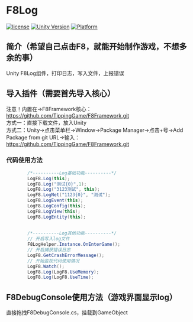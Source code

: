 # F8Log

[![license](http://img.shields.io/badge/license-MIT-green.svg)](https://opensource.org/licenses/MIT) 
[![Unity Version](https://img.shields.io/badge/unity-2021.3.15f1-blue)](https://unity.com) 
[![Platform](https://img.shields.io/badge/platform-Win%20%7C%20Android%20%7C%20iOS%20%7C%20Mac%20%7C%20Linux-orange)]() 

## 简介（希望自己点击F8，就能开始制作游戏，不想多余的事）
Unity F8Log组件，打印日志，写入文件，上报错误

## 导入插件（需要首先导入核心）
注意！内置在->F8Framework核心：https://github.com/TippingGame/F8Framework.git  
方式一：直接下载文件，放入Unity  
方式二：Unity->点击菜单栏->Window->Package Manager->点击+号->Add Package from git URL->输入：https://github.com/TippingGame/F8Framework.git  

### 代码使用方法
```C#
        /*----------Log基础功能----------*/
        LogF8.Log(this);
        LogF8.Log("测试{0}",1);
        LogF8.Log("3123测试", this);
        LogF8.LogNet("1123{0}", "测试");
        LogF8.LogEvent(this);
        LogF8.LogConfig(this);
        LogF8.LogView(this);
        LogF8.LogEntity(this);
        
        
        /*----------Log其他功能----------*/
        // 开启写入log文件
        F8LogHelper.Instance.OnEnterGame();
        // 开启捕获错误日志
        LogF8.GetCrashErrorMessage();
        // 开始监视代码使用情况
        LogF8.Watch();
        LogF8.Log(LogF8.UseMemory);
        LogF8.Log(LogF8.UseTime);
```

## F8DebugConsole使用方法（游戏界面显示log）
直接拖拽F8DebugConsole.cs，挂载到GameObject  
